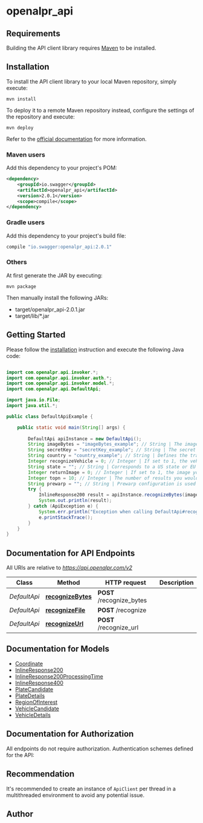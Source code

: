 # openalpr_api

## Requirements

Building the API client library requires [Maven](https://maven.apache.org/) to be installed.

## Installation

To install the API client library to your local Maven repository, simply execute:

```shell
mvn install
```

To deploy it to a remote Maven repository instead, configure the settings of the repository and execute:

```shell
mvn deploy
```

Refer to the [official documentation](https://maven.apache.org/plugins/maven-deploy-plugin/usage.html) for more information.

### Maven users

Add this dependency to your project's POM:

```xml
<dependency>
    <groupId>io.swagger</groupId>
    <artifactId>openalpr_api</artifactId>
    <version>2.0.1</version>
    <scope>compile</scope>
</dependency>
```

### Gradle users

Add this dependency to your project's build file:

```groovy
compile "io.swagger:openalpr_api:2.0.1"
```

### Others

At first generate the JAR by executing:

    mvn package

Then manually install the following JARs:

* target/openalpr_api-2.0.1.jar
* target/lib/*.jar

## Getting Started

Please follow the [installation](#installation) instruction and execute the following Java code:

```java

import com.openalpr.api.invoker.*;
import com.openalpr.api.invoker.auth.*;
import com.openalpr.api.invoker.model.*;
import com.openalpr.api.DefaultApi;

import java.io.File;
import java.util.*;

public class DefaultApiExample {

    public static void main(String[] args) {
        
        DefaultApi apiInstance = new DefaultApi();
        String imageBytes = "imageBytes_example"; // String | The image file that you wish to analyze encoded in base64 
        String secretKey = "secretKey_example"; // String | The secret key used to authenticate your account.  You can view your  secret key by visiting  https://cloud.openalpr.com/ 
        String country = "country_example"; // String | Defines the training data used by OpenALPR.  \"us\" analyzes  North-American style plates.  \"eu\" analyzes European-style plates.  This field is required if using the \"plate\" task  You may use multiple datasets by using commas between the country  codes.  For example, 'au,auwide' would analyze using both the  Australian plate styles.  A full list of supported country codes  can be found here https://github.com/openalpr/openalpr/tree/master/runtime_data/config 
        Integer recognizeVehicle = 0; // Integer | If set to 1, the vehicle will also be recognized in the image This requires an additional credit per request 
        String state = ""; // String | Corresponds to a US state or EU country code used by OpenALPR pattern  recognition.  For example, using \"md\" matches US plates against the  Maryland plate patterns.  Using \"fr\" matches European plates against  the French plate patterns. 
        Integer returnImage = 0; // Integer | If set to 1, the image you uploaded will be encoded in base64 and  sent back along with the response 
        Integer topn = 10; // Integer | The number of results you would like to be returned for plate  candidates and vehicle classifications 
        String prewarp = ""; // String | Prewarp configuration is used to calibrate the analyses for the  angle of a particular camera.  More information is available here http://doc.openalpr.com/accuracy_improvements.html#calibration 
        try {
            InlineResponse200 result = apiInstance.recognizeBytes(imageBytes, secretKey, country, recognizeVehicle, state, returnImage, topn, prewarp);
            System.out.println(result);
        } catch (ApiException e) {
            System.err.println("Exception when calling DefaultApi#recognizeBytes");
            e.printStackTrace();
        }
    }
}

```

## Documentation for API Endpoints

All URIs are relative to *https://api.openalpr.com/v2*

Class | Method | HTTP request | Description
------------ | ------------- | ------------- | -------------
*DefaultApi* | [**recognizeBytes**](docs/DefaultApi.md#recognizeBytes) | **POST** /recognize_bytes | 
*DefaultApi* | [**recognizeFile**](docs/DefaultApi.md#recognizeFile) | **POST** /recognize | 
*DefaultApi* | [**recognizeUrl**](docs/DefaultApi.md#recognizeUrl) | **POST** /recognize_url | 


## Documentation for Models

 - [Coordinate](docs/Coordinate.md)
 - [InlineResponse200](docs/InlineResponse200.md)
 - [InlineResponse200ProcessingTime](docs/InlineResponse200ProcessingTime.md)
 - [InlineResponse400](docs/InlineResponse400.md)
 - [PlateCandidate](docs/PlateCandidate.md)
 - [PlateDetails](docs/PlateDetails.md)
 - [RegionOfInterest](docs/RegionOfInterest.md)
 - [VehicleCandidate](docs/VehicleCandidate.md)
 - [VehicleDetails](docs/VehicleDetails.md)


## Documentation for Authorization

All endpoints do not require authorization.
Authentication schemes defined for the API:

## Recommendation

It's recommended to create an instance of `ApiClient` per thread in a multithreaded environment to avoid any potential issue.

## Author



